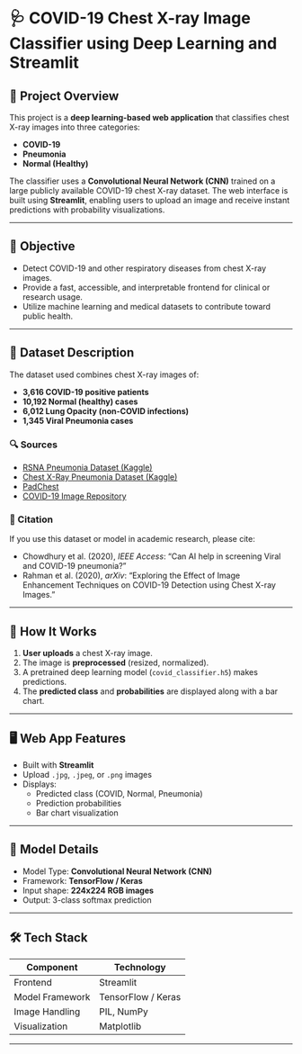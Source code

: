 # 🩺 COVID-19 Chest X-ray Image Classifier using Deep Learning and Streamlit

## 📘 Project Overview

This project is a **deep learning-based web application** that classifies chest X-ray images into three categories:
- **COVID-19**
- **Pneumonia**
- **Normal (Healthy)**

The classifier uses a **Convolutional Neural Network (CNN)** trained on a large publicly available COVID-19 chest X-ray dataset. The web interface is built using **Streamlit**, enabling users to upload an image and receive instant predictions with probability visualizations.

---

## 🎯 Objective

- Detect COVID-19 and other respiratory diseases from chest X-ray images.
- Provide a fast, accessible, and interpretable frontend for clinical or research usage.
- Utilize machine learning and medical datasets to contribute toward public health.

---

## 📂 Dataset Description

The dataset used combines chest X-ray images of:
- **3,616 COVID-19 positive patients**
- **10,192 Normal (healthy) cases**
- **6,012 Lung Opacity (non-COVID infections)**
- **1,345 Viral Pneumonia cases**

### 🔍 Sources

- [RSNA Pneumonia Dataset (Kaggle)](https://www.kaggle.com/c/rsna-pneumonia-detection-challenge/data)
- [Chest X-Ray Pneumonia Dataset (Kaggle)](https://www.kaggle.com/paultimothymooney/chest-xray-pneumonia)
- [PadChest](https://bimcv.cipf.es/bimcv-projects/bimcv-covid19/)
- [COVID-19 Image Repository](https://github.com/ieee8023/covid-chestxray-dataset)

### 🧾 Citation

If you use this dataset or model in academic research, please cite:
- Chowdhury et al. (2020), *IEEE Access*: “Can AI help in screening Viral and COVID-19 pneumonia?”
- Rahman et al. (2020), *arXiv*: “Exploring the Effect of Image Enhancement Techniques on COVID-19 Detection using Chest X-ray Images.”

---

## 🚀 How It Works

1. **User uploads** a chest X-ray image.
2. The image is **preprocessed** (resized, normalized).
3. A pretrained deep learning model (`covid_classifier.h5`) makes predictions.
4. The **predicted class** and **probabilities** are displayed along with a bar chart.

---

## 🖥️ Web App Features

- Built with **Streamlit**
- Upload `.jpg`, `.jpeg`, or `.png` images
- Displays:
  - Predicted class (COVID, Normal, Pneumonia)
  - Prediction probabilities
  - Bar chart visualization

---

## 🧠 Model Details

- Model Type: **Convolutional Neural Network (CNN)**
- Framework: **TensorFlow / Keras**
- Input shape: **224x224 RGB images**
- Output: 3-class softmax prediction

---

## 🛠️ Tech Stack

| Component        | Technology           |
|------------------|----------------------|
| Frontend         | Streamlit            |
| Model Framework  | TensorFlow / Keras   |
| Image Handling   | PIL, NumPy           |
| Visualization    | Matplotlib           |

---


